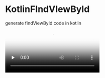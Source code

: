 # KotlinFIndVIewById
generate findViewById code in kotlin
<video id="video" controls="" preload="none" poster="http://om2bks7xs.bkt.clouddn.com/2017-08-26-Markdown-Advance-Video.jpg">
      <source id="mp4" src="https://github.com/maoqis/KotlinFIndVIewById/raw/develop/a.mp4" type="video/mp4">
</video>

